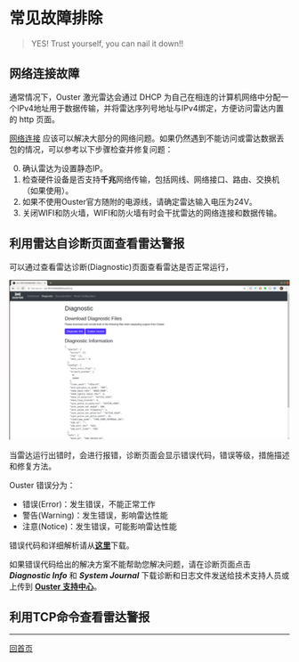 # 常见故障排除

> YES! Trust yourself, you can nail it down!!

## 网络连接故障

通常情况下，Ouster 激光雷达会通过 DHCP 为自己在相连的计算机网络中分配一个IPv4地址用于数据传输，并将雷达序列号地址与IPv4绑定，方便访问雷达内置的 http 页面。

[网络连接](Network.md) 应该可以解决大部分的网络问题。如果仍然遇到不能访问或雷达数据丢包的情况，可以参考以下步骤检查并修复问题：

0. 确认雷达为设置静态IP。
1. 检查硬件设备是否支持**千兆**网络传输，包括网线、网络接口、路由、交换机（如果使用）。
2. 如果不使用Ouster官方随附的电源线，请确定雷达输入电压为24V。
3. 关闭WIFI和防火墙，WIFI和防火墙有时会干扰雷达的网络连接和数据传输。

## 利用雷达自诊断页面查看雷达警报

可以通过查看雷达诊断(Diagnostic)页面查看雷达是否正常运行，

![Diagnostic](imgs/Diagnostic.png)

当雷达运行出错时，会进行报错，诊断页面会显示错误代码，错误等级，措施描述和修复方法。

Ouster 错误分为：
- 错误(Error)：发生错误，不能正常工作
- 警告(Warning)：发生错误，影响雷达性能
- 注意(Notice)：发生错误，可能影响雷达性能

错误代码和详细解析请从[**这里**](TODO)下载。

如果错误代码给出的解决方案不能帮助您解决问题，请在诊断页面点击 ***Diagnostic Info*** 和 ***System Journal*** 下载诊断和日志文件发送给技术支持人员或上传到 [**Ouster 支持中心**](#helpOuster)。


## 利用TCP命令查看雷达警报

---
[回首页](#main)